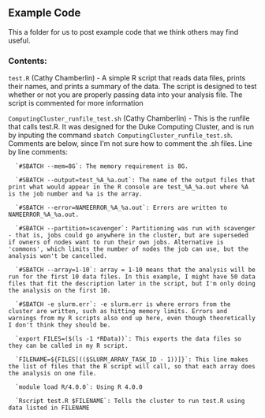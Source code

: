 ## Example Code

This a folder for us to post example code that we think others may find useful.

### Contents:

`test.R` (Cathy Chamberlin) - A simple R script that reads data files, prints their names, and prints a summary of the data. The script is designed to test whether or not you are properly passing data into your analysis file. The script is commented for more information

`ComputingCluster_runfile_test.sh` (Cathy Chamberlin) - This is the runfile that calls test.R. It was designed for the Duke Computing Cluster, and is run by inputing the command `sbatch ComputingCluster_runfile_test.sh`. Comments are below, since I'm not sure how to comment the .sh files. 
Line by line comments: 

      `#SBATCH --mem=8G`: The memory requirement is 8G.

      `#SBATCH --output=test_%A_%a.out`: The name of the output files that print what would appear in the R console are test_%A_%a.out where %A is the job number and %a is the array.

      `#SBATCH --error=NAMEERROR_%A_%a.out`: Errors are written to NAMEERROR_%A_%a.out.

      `#SBATCH --partition=scavenger`: Partitioning was run with scavenger - that is, jobs could go anywhere in the cluster, but are superseded if owners of nodes want to run their own jobs. Alternative is 'commons', which limits the number of nodes the job can use, but the analysis won't be cancelled.

      `#SBATCH --array=1-10`: array = 1-10 means that the analysis will be run for the first 10 data files. In this example, I might have 50 data files that fit the description later in the script, but I'm only doing the analysis on the first 10.

      `#SBATCH -e slurm.err`: -e slurm.err is where errors from the cluster are written, such as hitting memory limits. Errors and warnings from my R scripts also end up here, even though theoretically I don't think they should be.

      `export FILES=($(ls -1 *RData))`: This exports the data files so they can be called in my R script.

      `FILENAME=${FILES[(($SLURM_ARRAY_TASK_ID - 1))]}`: This line makes the list of files that the R script will call, so that each array does the analysis on one file.

      `module load R/4.0.0`: Using R 4.0.0

      `Rscript test.R $FILENAME`: Tells the cluster to run test.R using data listed in FILENAME
